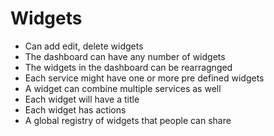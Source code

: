 # Widgets
* Can add edit, delete widgets
* The dashboard can have any number of widgets
* The widgets in the dashboard can be rearragnged
* Each service might have one or more pre defined widgets
* A widget can combine multiple services as well
* Each widget will have a title
* Each widget has actions
* A global registry of widgets that people can share